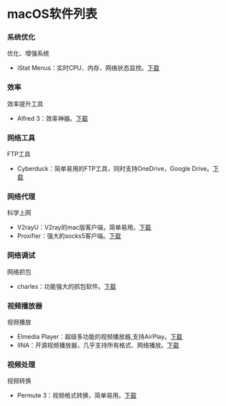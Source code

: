 # macOS软件列表

### 系统优化

优化、增强系统

*   iStat Menus：实时CPU、内存、网络状态监控。[下载](http://www.pc6.com/mac/111587.html)

### 效率

效率提升工具

*   Alfred 3：效率神器。[下载](https://www.alfredapp.com/)

### 网络工具

FTP工具

*   Cyberduck：简单易用的FTP工具，同时支持OneDrive，Google Drive。[下载](https://cyberduck.io/download/)

### 网络代理

科学上网

*   V2rayU：V2ray的mac版客户端，简单易用。[下载](https://github.com/yanue/V2rayU/releases)
*   Proxifier：强大的socks5客户端。[下载](https://www.proxifier.com/)

### 网络调试
网络抓包

* charles：功能强大的抓包软件。[下载](https://www.charlesproxy.com/download/#)

### 视频播放器

视频播放

*   Elmedia Player：超级多功能的视频播放器,支持AirPlay。[下载](https://pan.baidu.com/s/1Ftpx22I7qXmHsxy4bsK6Fg#code:down)
*   IINA：开源视频播放器，几乎支持所有格式、网络播放。[下载](https://github.com/iina/iina/releases)

### 视频处理

视频转换

*   Permute 3：视频格式转换，简单易用。[下载](https://pan.baidu.com/s/1jTZSTNiCq8DuBvb5ZnLltQ#code:down)

